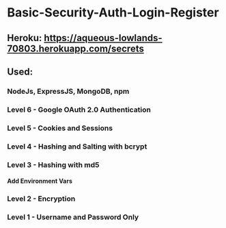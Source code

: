 # Basic-Security-Auth-Login-Register

## Heroku: https://aqueous-lowlands-70803.herokuapp.com/secrets

## Used:

### NodeJs, ExpressJS, MongoDB, npm

### Level 6 - Google OAuth 2.0 Authentication

### Level 5 - Cookies and Sessions

### Level 4 - Hashing and Salting with bcrypt

### Level 3 - Hashing with md5

#### Add Environment Vars

### Level 2 - Encryption

### Level 1 - Username and Password Only
